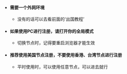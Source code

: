 * #### 需要一个外网环境  
    - 没有的话可以去看前面的‘出国教程’  

* #### 如果使用PC进行注册，请打开你的全局模式  
    - 切换节点时，记得要重启浏览器才能生效  

* #### 推荐使用美国节点注册，不要使用香港、台湾节点进行注册  
    - 平时使用时，可以使用任意节点，可以进去就行  